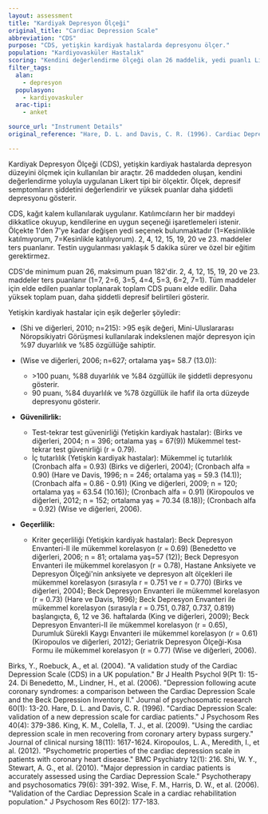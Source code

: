 ```yaml
---
layout: assessment
title: "Kardiyak Depresyon Ölçeği"
original_title: "Cardiac Depression Scale"
abbreviation: "CDS"
purpose: "CDS, yetişkin kardiyak hastalarda depresyonu ölçer."
population: "Kardiyovasküler Hastalık"
scoring: "Kendini değerlendirme ölçeği olan 26 maddelik, yedi puanlı Likert tipi bir ölçektir (1=Kesinlikle katılmıyorum, 7=Kesinlikle katılıyorum). Minimum puan 26, maksimum puan 182'dir. 2, 4, 12, 15, 19, 20 ve 23. maddeler ters puanlanır. Daha yüksek toplam puan, daha şiddetli depresif belirtileri yansıtır."
filter_tags:
  alan:
    - depresyon
  populasyon:
    - kardiyovaskuler
  arac-tipi:
    - anket

source_url: "Instrument Details"
original_reference: "Hare, D. L. and Davis, C. R. (1996). Cardiac Depression Scale: validation of a new depression scale for cardiac patients. J Psychosom Res 40(4): 379-386."

---
```



Kardiyak Depresyon Ölçeği (CDS), yetişkin kardiyak hastalarda depresyon düzeyini ölçmek için kullanılan bir araçtır. 26 maddeden oluşan, kendini değerlendirme yoluyla uygulanan Likert tipi bir ölçektir. Ölçek, depresif semptomların şiddetini değerlendirir ve yüksek puanlar daha şiddetli depresyonu gösterir.


CDS, kağıt kalem kullanılarak uygulanır. Katılımcıların her bir maddeyi dikkatlice okuyup, kendilerine en uygun seçeneği işaretlemeleri istenir. Ölçekte 1'den 7'ye kadar değişen yedi seçenek bulunmaktadır (1=Kesinlikle katılmıyorum, 7=Kesinlikle katılıyorum). 2, 4, 12, 15, 19, 20 ve 23. maddeler ters puanlanır. Testin uygulanması yaklaşık 5 dakika sürer ve özel bir eğitim gerektirmez.


CDS'de minimum puan 26, maksimum puan 182'dir. 2, 4, 12, 15, 19, 20 ve 23. maddeler ters puanlanır (1=7, 2=6, 3=5, 4=4, 5=3, 6=2, 7=1). Tüm maddeler için elde edilen puanlar toplanarak toplam CDS puanı elde edilir. Daha yüksek toplam puan, daha şiddetli depresif belirtileri gösterir.


Yetişkin kardiyak hastalar için eşik değerler şöyledir:

*   (Shi ve diğerleri, 2010; n=215): >95 eşik değeri, Mini-Uluslararası Nöropsikiyatri Görüşmesi kullanılarak indekslenen majör depresyon için %97 duyarlılık ve %85 özgüllüğe sahiptir.
*   (Wise ve diğerleri, 2006; n=627; ortalama yaş= 58.7 (13.0)):
    *   \>100 puanı, %88 duyarlılık ve %84 özgüllük ile şiddetli depresyonu gösterir.
    *   90 puanı, %84 duyarlılık ve %78 özgüllük ile hafif ila orta düzeyde depresyonu gösterir.


*   **Güvenilirlik:**
    *   Test-tekrar test güvenirliği (Yetişkin kardiyak hastalar): (Birks ve diğerleri, 2004; n = 396; ortalama yaş = 67(9)) Mükemmel test-tekrar test güvenirliği (r = 0.79).
    *   İç tutarlılık (Yetişkin kardiyak hastalar): Mükemmel iç tutarlılık (Cronbach alfa = 0.93) (Birks ve diğerleri, 2004); (Cronbach alfa = 0.90) (Hare ve Davis, 1996; n = 246; ortalama yaş = 59.3 (14.1)); (Cronbach alfa = 0.86 - 0.91) (King ve diğerleri, 2009; n = 120; ortalama yaş = 63.54 (10.16)); (Cronbach alfa = 0.91) (Kiropoulos ve diğerleri, 2012; n = 152; ortalama yaş = 70.34 (8.18)); (Cronbach alfa = 0.92) (Wise ve diğerleri, 2006).

*   **Geçerlilik:**
    *   Kriter geçerliliği (Yetişkin kardiyak hastalar): Beck Depresyon Envanteri-II ile mükemmel korelasyon (r = 0.69) (Benedetto ve diğerleri, 2006; n = 81; ortalama yaş=57 (12)); Beck Depresyon Envanteri ile mükemmel korelasyon (r = 0.78), Hastane Anksiyete ve Depresyon Ölçeği'nin anksiyete ve depresyon alt ölçekleri ile mükemmel korelasyon (sırasıyla r = 0.751 ve r = 0.770) (Birks ve diğerleri, 2004); Beck Depresyon Envanteri ile mükemmel korelasyon (r = 0.73) (Hare ve Davis, 1996); Beck Depresyon Envanteri ile mükemmel korelasyon (sırasıyla r = 0.751, 0.787, 0.737, 0.819) başlangıçta, 6, 12 ve 36. haftalarda (King ve diğerleri, 2009); Beck Depresyon Envanteri-II ile mükemmel korelasyon (r = 0.65), Durumluk Sürekli Kaygı Envanteri ile mükemmel korelasyon (r = 0.61) (Kiropoulos ve diğerleri, 2012); Geriatrik Depresyon Ölçeği-Kısa Formu ile mükemmel korelasyon (r = 0.77) (Wise ve diğerleri, 2006).


Birks, Y., Roebuck, A., et al. (2004). "A validation study of the Cardiac Depression Scale (CDS) in a UK population." Br J Health Psychol 9(Pt 1): 15-24.
Di Benedetto, M., Lindner, H., et al. (2006). "Depression following acute coronary syndromes: a comparison between the Cardiac Depression Scale and the Beck Depression Inventory II." Journal of psychosomatic research 60(1): 13-20.
Hare, D. L. and Davis, C. R. (1996). "Cardiac Depression Scale: validation of a new depression scale for cardiac patients." J Psychosom Res 40(4): 379-386.
King, K. M., Colella, T. J., et al. (2009). "Using the cardiac depression scale in men recovering from coronary artery bypass surgery." Journal of clinical nursing 18(11): 1617-1624.
Kiropoulos, L. A., Meredith, I., et al. (2012). "Psychometric properties of the cardiac depression scale in patients with coronary heart disease." BMC Psychiatry 12(1): 216.
Shi, W. Y., Stewart, A. G., et al. (2010). "Major depression in cardiac patients is accurately assessed using the Cardiac Depression Scale." Psychotherapy and psychosomatics 79(6): 391-392.
Wise, F. M., Harris, D. W., et al. (2006). "Validation of the Cardiac Depression Scale in a cardiac rehabilitation population." J Psychosom Res 60(2): 177-183.
```